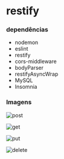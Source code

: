 # restify
### dependências
- nodemon
- eslint
- restify
- cors-middleware
- bodyParser
- restifyAsyncWrap
- MySQL
- Insomnia

### Imagens
![post](https://github.com/mauroslucios/restify/assets/671694/2b9b9d62-ed9a-4e05-9277-2d5bd6d4a513)

![get](https://github.com/mauroslucios/restify/assets/671694/df4052f1-c3ca-42a3-a226-08ad9101c809)

![put](https://github.com/mauroslucios/restify/assets/671694/f3b1f379-387f-49c2-9300-751a2ee3226c)

![delete](https://github.com/mauroslucios/restify/assets/671694/15b91cef-bb70-40cb-b361-1085c07b2d63)
